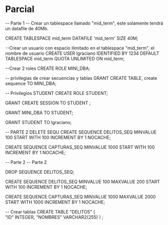 # Parcial
-- Parte 1
-- Crear un tablespace llamado "mid_term", este solamente tendrá un datafile de 40Mb.

CREATE TABLESPACE mid_term DATAFILE
'mid_term' SIZE 40M;

--Crear un usuario con espacio ilimitado en el tablespace "mid_term", el nombre de usuario 
CREATE USER lgraciano IDENTIFIED BY 1234 DEFAULT TABLESPACE mid_term QUOTA UNLIMITED ON mid_term;

--Crear 2 roles
CREATE ROLE MINI_DBA; 

-- privilegias de crear secuencias y tablas
GRANT CREATE TABLE, create sequence TO MINI_DBA;

-- Privilegios STUDENT
CREATE ROLE STUDENT;

GRANT CREATE SESSION TO STUDENT ;

GRANT MINI_DBA TO STUDENT;

GRANT STUDENT TO lgraciano;

-- PARTE 2
DELETE SEQU
CREATE SEQUENCE DELITOS_SEQ MINVALUE 100 START WITH 100
    INCREMENT BY 1 NOCACHE;
    
CREATE SEQUENCE CAPTURAS_SEQ MINVALUE 1000 START WITH 100
    INCREMENT BY 1 NOCACHE;

-- Parte 2
-- Parte 2

DROP SEQUENCE DELITOS_SEQ;
 
CREATE SEQUENCE DELITOS_SEQ MINVALUE 100 MAXVALUE 200 START WITH 100
    INCREMENT BY 1 NOCACHE;
    
CREATE SEQUENCE CAPTURAS_SEQ MINVALUE 1000 MAXVALUE 2000 START WITH 1000
    INCREMENT BY 1 NOCACHE;
    
-- Crear tablas
  CREATE TABLE "DELITOS" 
   (	
    "ID" INTEGER, 
	"NOMBRES" VARCHAR2(255)
   ) ;
   
   
